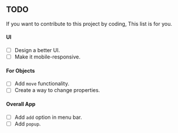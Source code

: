 ## TODO

If you want to contribute to this project by coding, This list is for you.

#### UI

- [ ] Design a better UI.
- [ ] Make it mobile-responsive.

#### For Objects

- [ ] Add `move` functionality.
- [ ] Create a way to change properties.

#### Overall App

- [ ] Add `add` option in menu bar.
- [ ] Add `popup`.